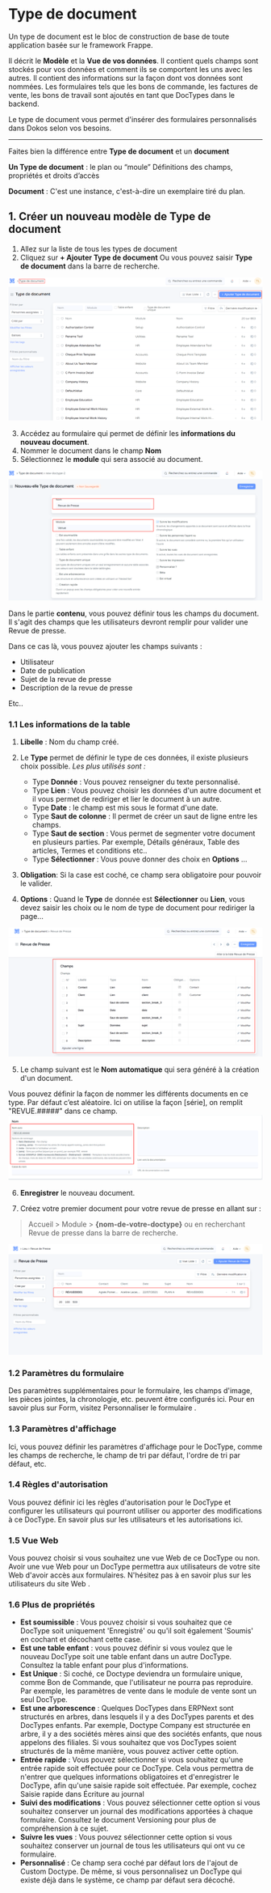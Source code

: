 # Type de document

Un type de document est le bloc de construction de base de toute application basée sur le framework Frappe.

Il décrit le **Modèle** et la **Vue de vos données**. Il contient quels champs sont stockés pour vos données et comment ils se comportent les uns avec les autres. Il contient des informations sur la façon dont vos données sont nommées. Les formulaires tels que les bons de commande, les factures de vente, les bons de travail sont ajoutés en tant que DocTypes dans le backend.

Le type de document vous permet d'insérer des formulaires personnalisés dans Dokos selon vos besoins.

---

Faites bien la différence entre **Type de document** et un **document**

**Un Type de document** : le plan ou “moule”
Définitions des champs, propriétés et droits d’accès

**Document** : C'est une instance, c'est-à-dire un exemplaire tiré du plan.

## 1. Créer un nouveau modèle de **Type de document**

1. Allez sur la liste de tous les types de document
2. Cliquez sur **+ Ajouter Type de document** 
Ou vous pouvez saisir **Type de document** dans la barre de recherche.

![doctype_1.png](/content/cas_usage_booming_tiers_lieu/revue_de_presse/doctype_1.png)

3. Accédez au formulaire qui permet de définir les **informations du nouveau document**.
4. Nommer le document dans le champ **Nom**
5. Sélectionnez le **module** qui sera associé au document.

![doctype_2.png](/content/cas_usage_booming_tiers_lieu/revue_de_presse/doctype_2.png)

Dans le partie **contenu**, vous pouvez définir tous les champs du document. Il s'agit des champs que les utilisateurs devront remplir pour valider une Revue de presse.

Dans ce cas là, vous pouvez ajouter les champs suivants :

- Utilisateur
- Date de publication
- Sujet de la revue de presse
- Description de la revue de presse

Etc..

### 1.1 **Les informations de la table**

1. **Libelle** : Nom du champ créé. 
2. Le **Type** permet de définir le type de ces données, il existe plusieurs choix possible. *Les plus utilisés sont :*
	- Type **Donnée** : Vous pouvez renseigner du texte personnalisé.
	- Type **Lien** : Vous pouvez choisir les données d'un autre document et il vous permet de rediriger et lier le document à un autre.
	- Type **Date** : le champ est mis sous le format d'une date.
	- Type **Saut de colonne** : Il permet de créer un saut de ligne entre les champs.
	- Type **Saut de section** : Vous permet de segmenter votre document en plusieurs parties. Par exemple, Détails généraux, Table des articles, Termes et conditions etc..
	- Type **Sélectionner** : Vous pouve donner des choix en **Options** 
…
3. **Obligation**: Si la case est coché, ce champ sera obligatoire pour pouvoir le valider.

4. **Options** : Quand le **Type** de donnée est **Sélectionner** ou **Lien**, vous devez saisir les choix ou le nom de type de document pour rediriger la page...

![doctype_3.png](/content/cas_usage_booming_tiers_lieu/revue_de_presse/doctype_3.png)


5. Le champ suivant est le **Nom automatique** qui sera généré à la création d'un document.

Vous pouvez définir la façon de nommer les différents documents en ce type. Par défaut c’est aléatoire. Ici on utilise la façon [série], on remplit "REVUE.#####" dans ce champ.
![doctype_4.png](/content/cas_usage_booming_tiers_lieu/revue_de_presse/doctype_4.png)

6. **Enregistrer** le nouveau document.

7. Créez votre premier document pour votre revue de presse en allant sur :

> Accueil > Module > **{nom-de-votre-doctype}**
ou en recherchant Revue de presse dans la barre de recherche.

![doc_revue_de_presse5.png](/content/cas_usage_booming_tiers_lieu/revue_de_presse/doc_revue_de_presse5.png)


### 1.2 Paramètres du formulaire

Des paramètres supplémentaires pour le formulaire, les champs d'image, les pièces jointes, la chronologie, etc. peuvent être configurés ici. Pour en savoir plus sur Form, visitez Personnaliser le formulaire .


### 1.3 Paramètres d'affichage

Ici, vous pouvez définir les paramètres d'affichage pour le DocType, comme les champs de recherche, le champ de tri par défaut, l'ordre de tri par défaut, etc.

### 1.4 Règles d'autorisation

Vous pouvez définir ici les règles d'autorisation pour le DocType et configurer les utilisateurs qui pourront utiliser ou apporter des modifications à ce DocType. En savoir plus sur les utilisateurs et les autorisations ici.

### 1.5 Vue Web

Vous pouvez choisir si vous souhaitez une vue Web de ce DocType ou non. Avoir une vue Web pour un DocType permettra aux utilisateurs de votre site Web d'avoir accès aux formulaires. N'hésitez pas à en savoir plus sur les utilisateurs du site Web .

### 1.6 Plus de propriétés 

- **Est soumissible** : Vous pouvez choisir si vous souhaitez que ce DocType soit uniquement 'Enregistré' ou qu'il soit également 'Soumis' en cochant et décochant cette case.
- **Est une table enfant** : vous pouvez définir si vous voulez que le nouveau DocType soit une table enfant dans un autre DocType. Consultez la table enfant pour plus d'informations.
- **Est Unique** : Si coché, ce Doctype deviendra un formulaire unique, comme Bon de Commande, que l'utilisateur ne pourra pas reproduire. Par exemple, les paramètres de vente dans le module de vente sont un seul DocType.
- **Est une arborescence** : Quelques DocTypes dans ERPNext sont structurés en arbres, dans lesquels il y a des DocTypes parents et des DocTypes enfants. Par exemple, Doctype Company est structurée en arbre, il y a des sociétés mères ainsi que des sociétés enfants, que nous appelons des filiales. Si vous souhaitez que vos DocTypes soient structurés de la même manière, vous pouvez activer cette option.
- **Entrée rapide** : Vous pouvez sélectionner si vous souhaitez qu'une entrée rapide soit effectuée pour ce DocType. Cela vous permettra de n'entrer que quelques informations obligatoires et d'enregistrer le DocType, afin qu'une saisie rapide soit effectuée. Par exemple, cochez Saisie rapide dans Écriture au journal 
- **Suivi des modifications** : Vous pouvez sélectionner cette option si vous souhaitez conserver un journal des modifications apportées à chaque formulaire. Consultez le document Versioning pour plus de compréhension à ce sujet.
- **Suivre les vues** : Vous pouvez sélectionner cette option si vous souhaitez conserver un journal de tous les utilisateurs qui ont vu ce formulaire.
- **Personnalisé** : Ce champ sera coché par défaut lors de l'ajout de Custom Doctype. De même, si vous personnalisez un DocType qui existe déjà dans le système, ce champ par défaut sera décoché.

